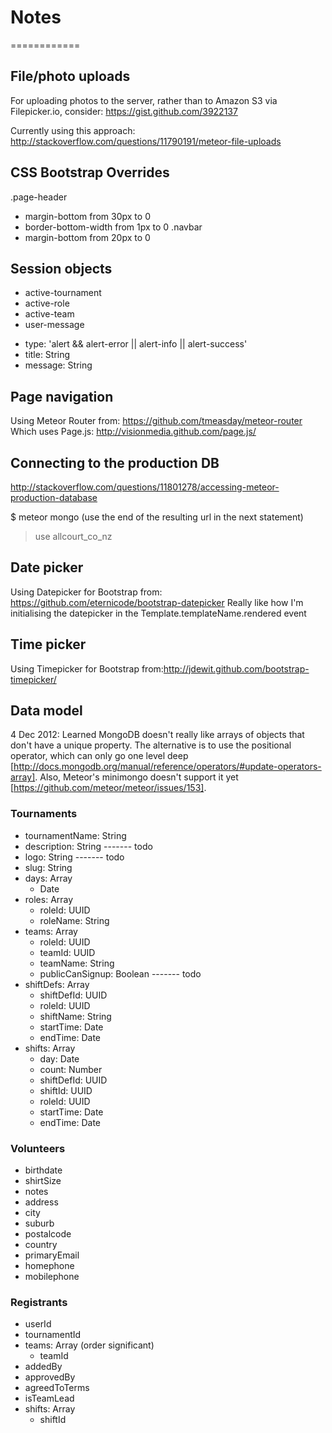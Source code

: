 # Notes
============

## File/photo uploads

For uploading photos to the server, rather than to Amazon S3 via Filepicker.io, consider: https://gist.github.com/3922137

Currently using this approach: http://stackoverflow.com/questions/11790191/meteor-file-uploads


## CSS Bootstrap Overrides

.page-header
 - margin-bottom from 30px to 0
 - border-bottom-width from 1px to 0
.navbar
 - margin-bottom from 20px to 0


## Session objects

* active-tournament
* active-role
* active-team
* user-message
 - type: 'alert && alert-error || alert-info || alert-success'
 - title: String
 - message: String


## Page navigation

Using Meteor Router from: https://github.com/tmeasday/meteor-router
Which uses Page.js: http://visionmedia.github.com/page.js/


## Connecting to the production DB
http://stackoverflow.com/questions/11801278/accessing-meteor-production-database

$ meteor mongo 
(use the end of the resulting url in the next statement)
> use allcourt_co_nz


## Date picker

Using Datepicker for Bootstrap from: https://github.com/eternicode/bootstrap-datepicker
Really like how I'm initialising the datepicker in the Template.templateName.rendered event


## Time picker

Using Timepicker for Bootstrap from:http://jdewit.github.com/bootstrap-timepicker/


## Data model

4 Dec 2012: Learned MongoDB doesn't really like arrays of objects that don't have a unique property. The alternative is to use the positional operator, which can only go one level deep [http://docs.mongodb.org/manual/reference/operators/#update-operators-array]. Also, Meteor's minimongo doesn't support it yet [https://github.com/meteor/meteor/issues/153]. 

### Tournaments 
- tournamentName: String
- description: String   ------- todo
- logo: String          ------- todo
- slug: String
- days: Array
  - Date
- roles: Array
  - roleId: UUID
  - roleName: String
- teams: Array
  - roleId: UUID
  - teamId: UUID
  - teamName: String
  - publicCanSignup: Boolean ------- todo
- shiftDefs: Array
  - shiftDefId: UUID
  - roleId: UUID
  - shiftName: String
  - startTime: Date
  - endTime: Date
- shifts: Array
  - day: Date
  - count: Number
  - shiftDefId: UUID
  - shiftId: UUID
  - roleId: UUID
  - startTime: Date
  - endTime: Date

### Volunteers 
- birthdate
- shirtSize
- notes
- address
- city
- suburb
- postalcode
- country
- primaryEmail
- homephone
- mobilephone

### Registrants
- userId
- tournamentId
- teams: Array (order significant)
  - teamId
- addedBy
- approvedBy
- agreedToTerms
- isTeamLead
- shifts: Array
  - shiftId




  